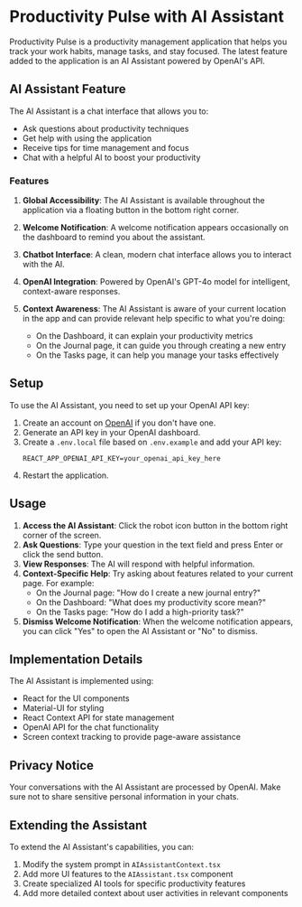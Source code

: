 # Productivity Pulse with AI Assistant

Productivity Pulse is a productivity management application that helps you track your work habits, manage tasks, and stay focused. The latest feature added to the application is an AI Assistant powered by OpenAI's API.

## AI Assistant Feature

The AI Assistant is a chat interface that allows you to:
- Ask questions about productivity techniques
- Get help with using the application
- Receive tips for time management and focus
- Chat with a helpful AI to boost your productivity

### Features

1. **Global Accessibility**: The AI Assistant is available throughout the application via a floating button in the bottom right corner.

2. **Welcome Notification**: A welcome notification appears occasionally on the dashboard to remind you about the assistant.

3. **Chatbot Interface**: A clean, modern chat interface allows you to interact with the AI.

4. **OpenAI Integration**: Powered by OpenAI's GPT-4o model for intelligent, context-aware responses.

5. **Context Awareness**: The AI Assistant is aware of your current location in the app and can provide relevant help specific to what you're doing:
   - On the Dashboard, it can explain your productivity metrics
   - On the Journal page, it can guide you through creating a new entry
   - On the Tasks page, it can help you manage your tasks effectively

## Setup

To use the AI Assistant, you need to set up your OpenAI API key:

1. Create an account on [OpenAI](https://openai.com/) if you don't have one.
2. Generate an API key in your OpenAI dashboard.
3. Create a `.env.local` file based on `.env.example` and add your API key:
   ```
   REACT_APP_OPENAI_API_KEY=your_openai_api_key_here
   ```
4. Restart the application.

## Usage

1. **Access the AI Assistant**: Click the robot icon button in the bottom right corner of the screen.
2. **Ask Questions**: Type your question in the text field and press Enter or click the send button.
3. **View Responses**: The AI will respond with helpful information.
4. **Context-Specific Help**: Try asking about features related to your current page. For example:
   - On the Journal page: "How do I create a new journal entry?"
   - On the Dashboard: "What does my productivity score mean?"
   - On the Tasks page: "How do I add a high-priority task?"
5. **Dismiss Welcome Notification**: When the welcome notification appears, you can click "Yes" to open the AI Assistant or "No" to dismiss.

## Implementation Details

The AI Assistant is implemented using:
- React for the UI components
- Material-UI for styling
- React Context API for state management
- OpenAI API for the chat functionality
- Screen context tracking to provide page-aware assistance

## Privacy Notice

Your conversations with the AI Assistant are processed by OpenAI. Make sure not to share sensitive personal information in your chats.

## Extending the Assistant

To extend the AI Assistant's capabilities, you can:
1. Modify the system prompt in `AIAssistantContext.tsx`
2. Add more UI features to the `AIAssistant.tsx` component
3. Create specialized AI tools for specific productivity features
4. Add more detailed context about user activities in relevant components
